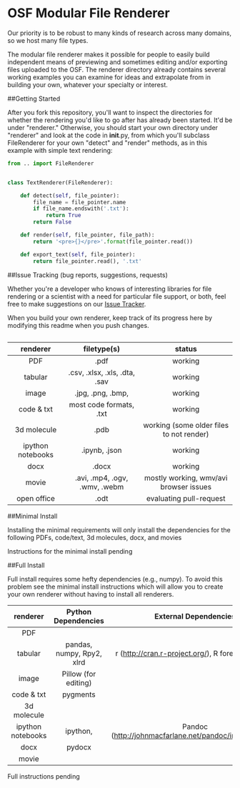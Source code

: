OSF Modular File Renderer
=====================
Our priority is to be robust to many kinds of research across many domains, so we host many file types.

The modular file renderer makes it possible for people to easily build independent means of previewing and sometimes editing and/or exporting files uploaded to the OSF. The renderer directory already contains several working examples you can examine for ideas and extrapolate from in building your own, whatever your specialty or interest.

##Getting Started

After you fork this repository, you'll want to inspect the directories for whether the rendering you'd like to go after has already been started. It'd be under "renderer." Otherwise, you should start your own directory under "renderer" and look at the code in __init__.py, from which you'll subclass FileRenderer for your own "detect" and "render" methods, as in this example with simple text rendering:

```python
from .. import FileRenderer


class TextRenderer(FileRenderer):

    def detect(self, file_pointer):
        file_name = file_pointer.name
        if file_name.endswith('.txt'):
            return True
        return False

    def render(self, file_pointer, file_path):
        return '<pre>{}</pre>'.format(file_pointer.read())

    def export_text(self, file_pointer):
        return file_pointer.read(), '.txt'
```

##Issue Tracking (bug reports, suggestions, requests)

Whether you're a developer who knows of interesting libraries for file rendering or a scientist with a need for particular file support, or both, feel free to make suggestions on our [Issue Tracker](https://github.com/CenterForOpenScience/modular-file-renderer/issues?state=open).

When you build your own renderer, keep track of its progress here by modifying this readme when you push changes.
##
| renderer          | filetype(s)                    | status       
| :---------------: | :----------------------------: | :-------------------:   
| PDF               | .pdf                           |    working   
| tabular           | .csv, .xlsx, .xls, .dta, .sav  |    working   
| image             | .jpg, .png, .bmp,              |    working   
| code & txt        | most code formats, .txt        |    working   
| 3d molecule       | .pdb                           |    working (some older files to not render)
| ipython notebooks | .ipynb, .json                  |    working  
| docx              | .docx                          |    working
| movie             | .avi, .mp4, .ogv, .wmv, .webm  |    mostly working, wmv/avi browser issues
| open office       | .odt                           |    evaluating pull-request

##Minimal Install

Installing the minimal requirements will only install the dependencies for the following
PDFs, code/text, 3d molecules, docx, and movies

Instructions for the minimal install pending


##Full Install

Full install requires some hefty dependencies (e.g., numpy). To avoid this problem see the minimal install instructions which will allow you to create your own renderer without having to install all renderers. 

| renderer          | Python Dependencies       |  External Dependencies        
| :---------------: | :------------------:      | :------------------:
| PDF               |                           | 
| tabular           | pandas, numpy, Rpy2, xlrd | r (http://cran.r-project.org/), R foreign package 
| image             | Pillow (for editing)      |
| code & txt        | pygments                  |
| 3d molecule       |                           |
| ipython notebooks | ipython,                  | Pandoc (http://johnmacfarlane.net/pandoc/installing.html)
| docx              | pydocx                    |
| movie             |                           |

Full instructions pending


